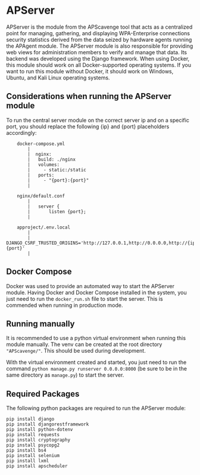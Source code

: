 # APServer

APServer is the module from the APScavenge tool that acts as a centralized point for managing, gathering, and displaying WPA-Enterprise connections security statistics derived from the data seized by hardware agents running the APAgent module. The APServer module is also responsible for providing web views for administration members to verify and manage that data. Its backend was developed using the Django framework. When using Docker, this module should work on all Docker-supported operating systems. If you want to run this module without Docker, it should work on Windows, Ubuntu, and Kali Linux operating systems.

## Considerations when running the APServer module

To run the central server module on the correct server ip and on a specific port, you should replace the following {ip} and {port} placeholders accordingly:

```
	docker-compose.yml
		|
		|  nginx:
		|	build: ./nginx
		|	volumes:
		|	  - static:/static
		|	ports:
		|	  - "{port}:{port}"
		|
	
	nginx/default.conf
		|
		|	server {
		|		listen {port};
		|
	
	approject/.env.local
		|
		|	DJANGO_CSRF_TRUSTED_ORIGINS='http://127.0.0.1,http://0.0.0.0,http://{ip}:{port}'
		|
```

## Docker Compose

Docker was used to provide an automated way to start the APServer module. Having Docker and Docker Compose installed in the system, you just need to run the ``docker_run.sh`` file to start the server. This is commended when running in production mode.

## Running manually

It is recommended to use a python virtual environment when running this module manually. The venv can be created at the root directory ```"APScavenge/"```. This should be used during development.

With the virtual environment created and started, you just need to run the command ``python manage.py runserver 0.0.0.0:8000`` (be sure to be in the same directory as ``manage.py``) to start the server.

## Required Packages

The following python packages are required to run the APServer module:

```
pip install django
pip install djangorestframework
pip install python-dotenv
pip install requests
pip install cryptography
pip install psycopg2
pip install bs4
pip install selenium
pip install lxml
pip install apscheduler
```